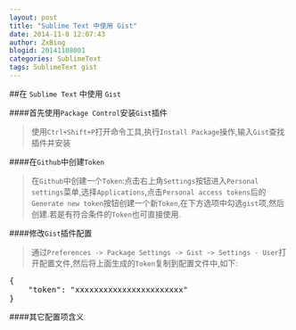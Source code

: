 ```yaml
---
layout: post
title: "Sublime Text 中使用 Gist"
date: 2014-11-8 12:07:43
author: ZxBing
blogid: 20141108001
categories: SublimeText
tags: SublimeText gist
---
```



##在 `Sublime Text` 中使用 `Gist`


####首先使用`Package Control`安装`Gist`插件

>使用`Ctrl+Shift+P`打开命令工具,执行`Install Package`操作,输入`Gist`查找插件并安装

####在`Github`中创建`Token`

>在`Github`中创建一个`Token`:点击右上角`Settings`按钮进入`Personal settings`菜单,选择`Applications`,点击`Personal access tokens`后的`Generate new token`按钮创建一个新`Token`,在下方选项中勾选`gist`项,然后创建.若是有符合条件的`Token`也可直接使用.

####修改`Gist`插件配置

>通过`Preferences -> Package Settings -> Gist -> Settings - User`打开配置文件,然后将上面生成的`Token`复制到配置文件中,如下:

<pre class="prettyprint linenums Lang-json">
{
	"token": "xxxxxxxxxxxxxxxxxxxxxxx"
}
</pre>

####其它配置项含义